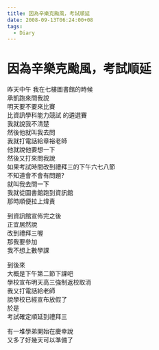 ```yaml
---
title: 因為辛樂克颱風，考試順延
date: 2008-09-13T06:24:00+08
tags:
  - Diary
---
```

# 因為辛樂克颱風，考試順延

昨天中午 我在七樓圖書館的時候  
承凱跑來問我說  
明天要不要來比賽  
比資訊學科能力競試 的遴選賽  
我就說我不清楚  
然後他就叫我去問  
我就打電話給章裕老師  
他就說他要想一下  
然後又打來問我說  
如果考試時間改到禮拜三的下午六七八節  
不知道會不會有問題?  
就叫我去問一下  
我就從圖書館跑到資訊館  
那時順便拉上煒責  
  
到資訊館宣佈完之後  
正宜居然說  
改到禮拜三喔   
那我要參加  
我不想上數學課  
  
到後來  
大概是下午第二節下課吧  
學校宣布明天高三強制返校取消  
我又打電話給老師  
說學校已經宣布放假了  
於是  
考試確定順延到禮拜三  
  
有一堆學弟開始在慶幸說  
又多了好幾天可以準備了
